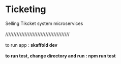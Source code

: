 # Ticketing
Selling Tikcket system microservices
<br/>
<br/>
////////////////////////////////////////
<br/>
<br/>
to run app : <b>skaffold dev<b/>
<br/>
<br/>
to run test, change directory and run : <b>npm run test<b/>
